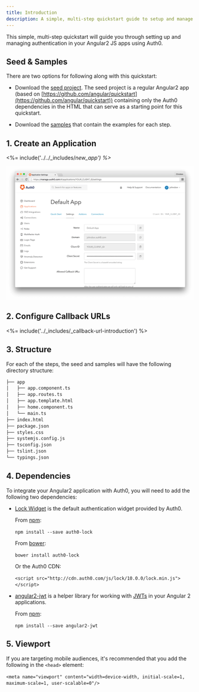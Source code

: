 ```yaml
---
title: Introduction
description: A simple, multi-step quickstart guide to setup and manage authentication in your Angular2 JS app using Auth0.
---
```


This simple, multi-step quickstart will guide you through setting up and managing authentication in your Angular2 JS apps using Auth0.  

## Seed & Samples

There are two options for following along with this quickstart:

* Download the [seed project](https://github.com/auth0-samples/auth0-angularjs2-systemjs-sample/tree/master/00-Starter-Seed). The seed project is a regular Angular2 app (based on [https://github.com/angular/quickstart](https://github.com/angular/quickstart)) containing only the Auth0 dependencies in the HTML that can serve as a starting point for this quickstart.

* Download the [samples](https://github.com/auth0-samples/auth0-angularjs2-systemjs-sample) that contain the examples for each step.

## 1. Create an Application

<%= include('../../_includes/_new_app') %>_

![App Dashboard](/media/articles/angularjs/app_dashboard.png)


## 2. Configure Callback URLs

<%= include('../_includes/_callback-url-introduction') %>

## 3. Structure

For each of the steps, the seed and samples will have the following directory structure:

```bash
├── app
│   ├── app.component.ts
│   ├── app.routes.ts
│   ├── app.template.html
│   ├── home.component.ts
│   └── main.ts
├── index.html
├── package.json
├── styles.css
├── systemjs.config.js
├── tsconfig.json
├── tslint.json
└── typings.json
```

## 4. Dependencies

To integrate your Angular2 application with Auth0, you will need to add the following two dependencies:

- [Lock Widget](https://github.com/auth0/lock) is the default authentication widget provided by Auth0.

  From [npm](https://npmjs.org):

  `npm install --save auth0-lock`

  From [bower](http://bower.io):

  `bower install auth0-lock`

  Or the Auth0 CDN:

  `<script src="http://cdn.auth0.com/js/lock/10.0.0/lock.min.js"></script>`

- [angular2-jwt](https://github.com/auth0/angular2-jwt) is a helper library for working with [JWTs](http://jwt.io/introduction) in your Angular 2 applications.

  From [npm](https://npmjs.org):

  `npm install --save angular2-jwt`

## 5. Viewport

If you are targeting mobile audiences, it's recommended that you add the following in the `<head>` element:

`<meta name="viewport" content="width=device-width, initial-scale=1, maximum-scale=1, user-scalable=0"/>`

